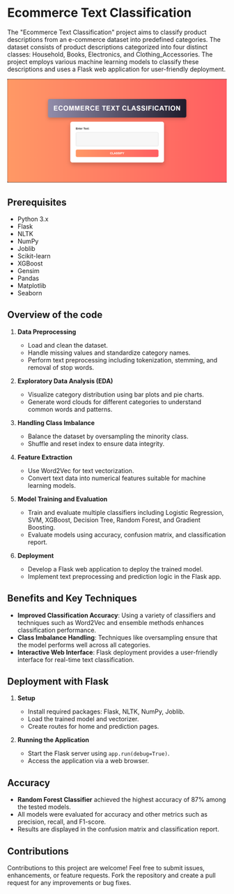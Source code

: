 # Ecommerce Text Classification
The "Ecommerce Text Classification" project aims to classify product descriptions from an e-commerce dataset into predefined categories. 
The dataset consists of product descriptions categorized into four distinct classes: Household, Books, Electronics, and Clothing_Accessories. 
The project employs various machine learning models to classify these descriptions and uses a Flask web application for user-friendly deployment.

![Image about the final project](<Ecommerce Text Classification.png>)

## Prerequisites

- Python 3.x
- Flask
- NLTK
- NumPy
- Joblib
- Scikit-learn
- XGBoost
- Gensim
- Pandas
- Matplotlib
- Seaborn

## Overview of the code

1. **Data Preprocessing**
   - Load and clean the dataset.
   - Handle missing values and standardize category names.
   - Perform text preprocessing including tokenization, stemming, and removal of stop words.

2. **Exploratory Data Analysis (EDA)**
   - Visualize category distribution using bar plots and pie charts.
   - Generate word clouds for different categories to understand common words and patterns.

3. **Handling Class Imbalance**
   - Balance the dataset by oversampling the minority class.
   - Shuffle and reset index to ensure data integrity.

4. **Feature Extraction**
   - Use Word2Vec for text vectorization.
   - Convert text data into numerical features suitable for machine learning models.

5. **Model Training and Evaluation**
   - Train and evaluate multiple classifiers including Logistic Regression, SVM, XGBoost, Decision Tree, Random Forest, and Gradient Boosting.
   - Evaluate models using accuracy, confusion matrix, and classification report.

6. **Deployment**
   - Develop a Flask web application to deploy the trained model.
   - Implement text preprocessing and prediction logic in the Flask app.


## Benefits and Key Techniques

- **Improved Classification Accuracy**: Using a variety of classifiers and techniques such as Word2Vec and ensemble methods enhances classification performance.
- **Class Imbalance Handling**: Techniques like oversampling ensure that the model performs well across all categories.
- **Interactive Web Interface**: Flask deployment provides a user-friendly interface for real-time text classification.


## Deployment with Flask

1. **Setup**
   - Install required packages: Flask, NLTK, NumPy, Joblib.
   - Load the trained model and vectorizer.
   - Create routes for home and prediction pages.

2. **Running the Application**
   - Start the Flask server using `app.run(debug=True)`.
   - Access the application via a web browser.
  

## Accuracy

- **Random Forest Classifier** achieved the highest accuracy of 87% among the tested models.
- All models were evaluated for accuracy and other metrics such as precision, recall, and F1-score.
- Results are displayed in the confusion matrix and classification report.


## Contributions

Contributions to this project are welcome! Feel free to submit issues, enhancements, or feature requests. 
Fork the repository and create a pull request for any improvements or bug fixes.

